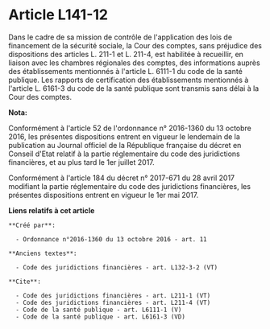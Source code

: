 # Article L141-12

Dans le cadre de sa mission de contrôle de l'application des lois de financement de la sécurité sociale, la Cour des comptes,
sans préjudice des dispositions des articles L. 211-1 et L. 211-4, est habilitée à recueillir, en liaison avec les chambres
régionales des comptes, des informations auprès des établissements mentionnés à l'article L. 6111-1 du code de la santé
publique. Les rapports de certification des établissements mentionnés à l'article L. 6161-3 du code de la santé publique sont
transmis sans délai à la Cour des comptes.

**Nota:**

Conformément à l'article 52 de l'ordonnance n° 2016-1360 du 13 octobre 2016, les présentes dispositions entrent en vigueur le
lendemain de la publication au Journal officiel de la République française du décret en Conseil d'Etat relatif à la partie
réglementaire du code des juridictions financières, et au plus tard le 1er juillet 2017.

Conformément à l'article 184 du décret n° 2017-671 du 28 avril 2017 modifiant la partie réglementaire du code des
juridictions financières, les présentes dispositions entrent en vigueur le 1er mai 2017.

**Liens relatifs à cet article**

	**Créé par**:

	  - Ordonnance n°2016-1360 du 13 octobre 2016 - art. 11

	**Anciens textes**:

	  - Code des juridictions financières - art. L132-3-2 (VT)

	**Cite**:

	  - Code des juridictions financières - art. L211-1 (VT)
	  - Code des juridictions financières - art. L211-4 (VT)
	  - Code de la santé publique - art. L6111-1 (V)
	  - Code de la santé publique - art. L6161-3 (VD)
